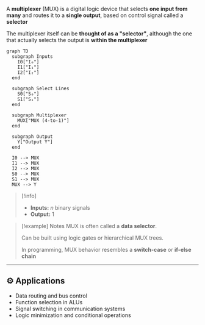 A **multiplexer** (MUX) is a digital logic device that selects **one input from many** and routes it to a **single output**, based on control signal called a **selector**

The multiplexer itself can be **thought of as a "selector"**, although the one that actually selects the output is **within the multiplexer**

```mermaid
graph TD
  subgraph Inputs
    I0["I₀"]
    I1["I₁"]
    I2["I₂"]
  end

  subgraph Select Lines
    S0["S₀"]
    S1["S₁"]
  end

  subgraph Multiplexer
    MUX["MUX (4-to-1)"]
  end

  subgraph Output
    Y["Output Y"]
  end

  I0 --> MUX
  I1 --> MUX
  I2 --> MUX
  S0 --> MUX
  S1 --> MUX
  MUX --> Y
```

> [!info]
>
> - **Inputs:** $n$ binary signals
> - **Output:** 1

> [!example] Notes
> MUX is often called a **data selector**.
>
> Can be built using logic gates or hierarchical MUX trees.
>
> In programming, MUX behavior resembles a **switch-case** or **if-else chain**

---

## ⚙️ Applications

- Data routing and bus control
- Function selection in ALUs
- Signal switching in communication systems
- Logic minimization and conditional operations
